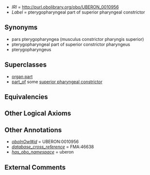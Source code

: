  * *IRI* = http://purl.obolibrary.org/obo/UBERON_0010956
 * *Label* = pterygopharyngeal part of superior pharyngeal constrictor

## Synonyms

 * pars pterygopharyngea (musculus constrictor pharyngis superior)
 * pterygopharyngeal part of superior constrictor pharyngeus
 * pterygopharyngeus

## Superclasses

 * [organ part](../../UBERON/64/UBERON_0000064.md)
 * [part_of](../../BFO/50/BFO_0000050.md) some [superior pharyngeal constrictor](../../UBERON/29/UBERON_0006329.md)

## Equivalencies


## Other Logical Axioms


## Other Annotations

 * *[oboInOwl#id](../../id/oboInOwl#id.md)* = UBERON:0010956
 * *[database_cross_reference](../../ef/oboInOwl#hasDbXref.md)* = FMA:46638
 * *[has_obo_namespace](../../ce/oboInOwl#hasOBONamespace.md)* = uberon

## External Comments

